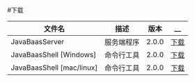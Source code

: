 #下载

文件名|描述|版本|__
--- | ---| --- | ---
JavaBaasServer|服务端程序|2.0.0|[下载](http://7xr649.dl1.z0.glb.clouddn.com/JavaBaas.zip)
JavaBaasShell [Windows]|命令行工具|2.0.0|[下载]()
JavaBaasShell [mac/linux]|命令行工具|2.0.0|[下载]()